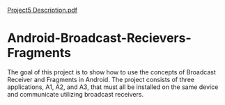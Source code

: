 [Project5 Description.pdf](https://github.com/Ramiyashree/Android-Broadcast-Recievers-Fragments/files/6719571/Project5.pdf)
# Android-Broadcast-Recievers-Fragments
The goal of this project is to show how to use the concepts of Broadcast Receiver and Fragments in Android. The project consists of three applications, A1, A2, and A3, that must all be installed on the same device and communicate utilizing broadcast receivers.
